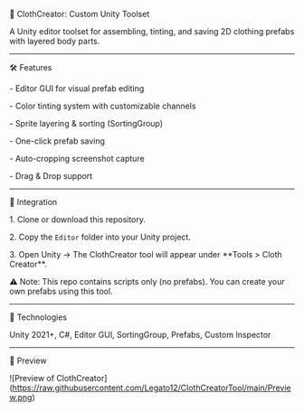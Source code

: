 👕 ClothCreator: Custom Unity Toolset



A Unity editor toolset for assembling, tinting, and saving 2D clothing prefabs with layered body parts.



---



🛠 Features

\- Editor GUI for visual prefab editing

\- Color tinting system with customizable channels

\- Sprite layering \& sorting (SortingGroup)

\- One-click prefab saving

\- Auto-cropping screenshot capture

\- Drag \& Drop support



---



🚀 Integration

1\. Clone or download this repository.

2\. Copy the `Editor` folder into your Unity project.

3\. Open Unity → The ClothCreator tool will appear under \*\*Tools > Cloth Creator\*\*.



⚠️ Note: This repo contains scripts only (no prefabs). You can create your own prefabs using this tool.



---



🧠 Technologies

Unity 2021+, C#, Editor GUI, SortingGroup, Prefabs, Custom Inspector



---



🎨 Preview

!\[Preview of ClothCreator](https://raw.githubusercontent.com/Legato12/ClothCreatorTool/main/Preview.png)




